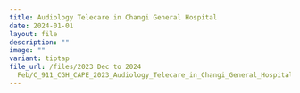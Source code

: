 ```yaml
---
title: Audiology Telecare in Changi General Hospital
date: 2024-01-01
layout: file
description: ""
image: ""
variant: tiptap
file_url: /files/2023 Dec to 2024
  Feb/C_911_CGH_CAPE_2023_Audiology_Telecare_in_Changi_General_Hospital.pdf
---
```


